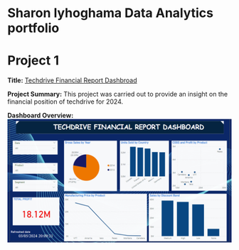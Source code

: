 # Sharon Iyhoghama Data Analytics portfolio
 
# Project 1
 
**Title:** [Techdrive Financial Report Dashbroad](https://github.com/Iyhoghamash/Iyhoghamash.github.io)
 
**Project Summary:** This project was carried out to provide an insight on the financial position of techdrive for 2024.
 
**Dashboard Overview:** 
![techdrive_financials](techdrive_financials.png)
